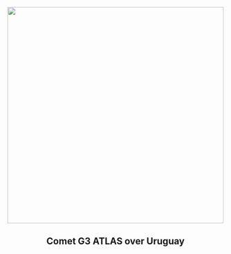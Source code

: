 
<p align="center"><img src="https://apod.nasa.gov/apod/image/2501/AtlasFields_Salazar_1080.jpg" width="500" height="500"></p>
<h2 align="center"> Comet G3 ATLAS over Uruguay </h2>
